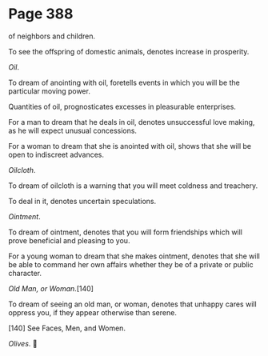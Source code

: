 # Page 388
of neighbors and children.


To see the offspring of domestic animals, denotes increase in prosperity.


_Oil_.


To dream of anointing with oil, foretells events in which you
will be the particular moving power.


Quantities of oil, prognosticates excesses in pleasurable enterprises.


For a man to dream that he deals in oil, denotes unsuccessful love making,
as he will expect unusual concessions.


For a woman to dream that she is anointed with oil, shows that she
will be open to indiscreet advances.


_Oilcloth_.


To dream of oilcloth is a warning that you will meet coldness and treachery.


To deal in it, denotes uncertain speculations.


_Ointment_.


To dream of ointment, denotes that you will form friendships
which will prove beneficial and pleasing to you.


For a young woman to dream that she makes ointment, denotes that she
will be able to command her own affairs whether they be of a private
or public character.


_Old Man, or Woman_.[140]


To dream of seeing an old man, or woman, denotes that unhappy cares
will oppress you, if they appear otherwise than serene.



[140] See Faces, Men, and Women.


_Olives_.
